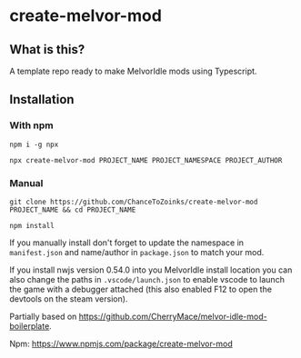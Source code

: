 # create-melvor-mod

## What is this?

A template repo ready to make MelvorIdle mods using Typescript.

## Installation

### With npm

`npm i -g npx`

`npx create-melvor-mod PROJECT_NAME PROJECT_NAMESPACE PROJECT_AUTHOR`

### Manual

`git clone https://github.com/ChanceToZoinks/create-melvor-mod PROJECT_NAME && cd PROJECT_NAME`

`npm install`

If you manually install don't forget to update the namespace in `manifest.json` and name/author in `package.json` to match your mod.

If you install nwjs version 0.54.0 into you MelvorIdle install location you can also change the paths in `.vscode/launch.json` to enable vscode to launch the game with a debugger attached (this also enabled F12 to open the devtools on the steam version).

Partially based on https://github.com/CherryMace/melvor-idle-mod-boilerplate.

Npm: https://www.npmjs.com/package/create-melvor-mod
